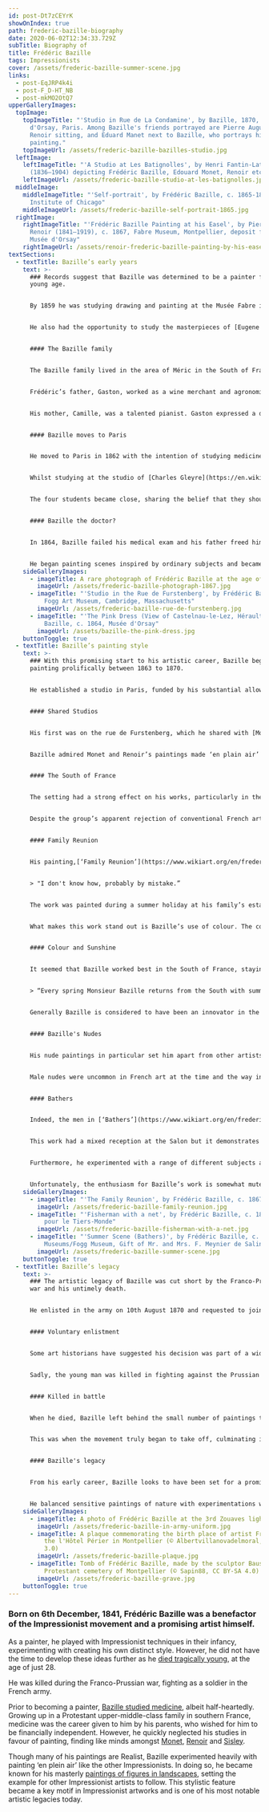 ```yaml
---
id: post-Dt7zCEYrK
showOnIndex: true
path: frederic-bazille-biography
date: 2020-06-02T12:34:33.729Z
subTitle: Biography of
title: Frédéric Bazille
tags: Impressionists
cover: /assets/frederic-bazille-summer-scene.jpg
links:
  - post-EqJRP4k4i
  - post-F_D-HT_NB
  - post-mkMO2OtQ7
upperGalleryImages:
  topImage:
    topImageTitle: "'Studio in Rue de La Condamine', by Bazille, 1870, Musée
      d'Orsay, Paris. Among Bazille's friends portrayed are Pierre Auguste
      Renoir sitting, and Eduard Manet next to Bazille, who portrays himself
      painting."
    topImageUrl: /assets/frederic-bazille-bazilles-studio.jpg
  leftImage:
    leftImageTitle: "'A Studio at Les Batignolles', by Henri Fantin-Latour
      (1836–1904) depicting Frédéric Bazille, Edouard Monet, Renoir etc.."
    leftImageUrl: /assets/frederic-bazille-studio-at-les-batignolles.jpg
  middleImage:
    middleImageTitle: "'Self-portrait', by Frédéric Bazille, c. 1865-1866, Art
      Institute of Chicago"
    middleImageUrl: /assets/frederic-bazille-self-portrait-1865.jpg
  rightImage:
    rightImageTitle: "'Frédéric Bazille Painting at his Easel', by Pierre-Auguste
      Renoir (1841–1919), c. 1867, Fabre Museum, Montpellier, deposit from the
      Musée d'Orsay"
    rightImageUrl: /assets/renoir-frederic-bazille-painting-by-his-easel.jpg
textSections:
  - textTitle: Bazille’s early years
    text: >-
      ### Records suggest that Bazille was determined to be a painter from a
      young age. 


      By 1859 he was studying drawing and painting at the Musée Fabre in Montpellier and taking drawing classes with a local sculptor.


      He also had the opportunity to study the masterpieces of [Eugene Delacroix](/eugene-delacroix-biography) and [Gustave Courbet](/gustave-courbet-biography) at a private museum, located in the Bruyas town house conveniently close to his family home.


      #### The Bazille family


      The Bazille family lived in the area of Méric in the South of France, where their ancestors had lived from as early as the 13th century. The legacy of the Bazille’s was craftsmanship, in particular goldsmithing and producing luxury goods, including weaponry. Goldsmithing was the trade that first made the family wealthy.


      Frédéric’s father, Gaston, worked as a wine merchant and agronomist and was an important figure in the wine-producing circles of Languedoc. 


      His mother, Camille, was a talented pianist. Gaston expressed a desire that his son find a profession that would allow him to support himself, keeping his artistic interests solely as a hobby. As a result, young Frédéric obediently began pursuing a career in medicine.


      #### Bazille moves to Paris


      He moved to Paris in 1862 with the intention of studying medicine but at the same time he also enrolled as a painting student.


      Whilst studying at the studio of [Charles Gleyre](https://en.wikipedia.org/wiki/Charles_Gleyre), Bazille met [Claude Monet](/claude-monet-biography), [Auguste Renoir](/pierre-auguste-renoir-biography) and [Alfred Sisley](/alfred-sisley-biography). 


      The four students became close, sharing the belief that they should create artworks based on immediacy and everyday life rather than the statuesque and stale images favoured by the French art establishment.


      #### Bazille the doctor?


      In 1864, Bazille failed his medical exam and his father freed him from his obligation, agreeing to fund his painting career instead. By this time Bazille had a solid group of friends, including some of the greatest artistic and literary minds of the French avant-garde.


      He began painting scenes inspired by ordinary subjects and became a key source of financial support for the other [Impressionist artists](/index), providing them with studio space and materials, as well as purchasing their work.
    sideGalleryImages:
      - imageTitle: A rare photograph of Frédéric Bazille at the age of 26
        imageUrl: /assets/frederic-bazille-photograph-1867.jpg
      - imageTitle: "'Studio in the Rue de Furstenberg', by Frédéric Bazille, c. 1865,
          Fogg Art Museum, Cambridge, Massachusetts"
        imageUrl: /assets/frederic-bazille-rue-de-furstenberg.jpg
      - imageTitle: "'The Pink Dress (View of Castelnau-le-Lez, Hérault)', by Frédéric
          Bazille, c. 1864, Musée d'Orsay"
        imageUrl: /assets/bazille-the-pink-dress.jpg
    buttonToggle: true
  - textTitle: Bazille’s painting style
    text: >-
      ### With this promising start to his artistic career, Bazille began
      painting prolifically between 1863 to 1870.


      He established a studio in Paris, funded by his substantial allowance from his parents.


      #### Shared Studios


      His first was on the rue de Furstenberg, which he shared with [Monet](/claude-monet-biography) from 1864. He moved to his next studio in 1867, this time sharing with Renoir. Sisley and Monet often joined as well. The interplay and influence between these artists was vital for spurring the [Impressionist movement](/) and forming the base for what it would become.


      Bazille admired Monet and Renoir’s paintings made ‘en plain air’ and Monet encouraged him to paint his own. He favoured the light in the South of France, where he was born and where his family still lived, and he visited home often, going back to paint.


      #### The South of France


      The setting had a strong effect on his works, particularly in the way in which he captured natural light. Thanks to this influence, many of Bazille’s works feature his family in fresh, bounteous summer settings where he uses colour in a generous, saturated palette. The light in many of his works is characterised by summer rays of sunshine and dappled shade.


      Despite the group’s apparent rejection of conventional French art, Bazille went on to exhibit his work at the Paris Salon in 1866 and 1868. 


      #### Family Reunion


      His painting,[‘Family Reunion’](https://www.wikiart.org/en/frederic-bazille/family-reunion-1867), from 1867, was well received after several re-works of the original composition. When it was accepted, Bazille expressed his surprise, writing 


      > "I don't know how, probably by mistake.”


      The work was painted during a summer holiday at his family’s estate near Montpellier. Figures are arranged in the scene in a formal, frozen manner with the majority looking directly out of the canvas at the viewer. He included himself in the composition of ten family members, appearing on the far left hand side.


      What makes this work stand out is Bazille’s use of colour. The contrast afforded by the bright sunlight and the shade of a leafy tree gives Bazille the freedom to play with bright shades of blues and green, whilst also adding depth to the dark accents of the sitters’ clothing.


      #### Colour and Sunshine


      It seemed that Bazille worked best in the South of France, staying there over the winter to produce the works he intended to submit to the Salon the following year. The well-known critic, [Louis Edmond Duranty](https://en.wikipedia.org/wiki/Louis_Edmond_Duranty) described in 1870 how 


      > “Every spring Monsieur Bazille returns from the South with summer paintings \[…] full of greenery, sunshine and simple assurance”.


      Generally Bazille is considered to have been an innovator in the early Impressionist style, learning from the artists around him more than from formal education. He sought to produce unique works and this is clear from the ambitious way in which he approached his subjects.


      #### Bazille's Nudes


      His nude paintings in particular set him apart from other artists, ’Fisherman with a Net’ from 1869 and ‘Bathers’ or ‘Summer Scene’ from 1869. Both works are set on the banks of the Lez River. The first was rejected by the Salon but the second was accepted.


      Male nudes were uncommon in French art at the time and the way in which Bazille captured the male form in statuesque, romantic poses set them apart from other nude works.


      #### Bathers


      Indeed, the men in [‘Bathers’](https://www.wikiart.org/en/frederic-bazille/bathers-summer-scene-1869) hold poses that are typical of female nudes. Similarly, ‘Bathers’ was painted on a square canvas, bridging the gap between the classically horizontal landscape genre and the inverse portrait genre. 


      This work had a mixed reception at the Salon but it demonstrates Bazille’s rebellious and inventive edge, which is partly what makes him such an intriguing artist.


      Furthermore, he experimented with a range of different subjects and compositions, including still life, flower portraits, landscapes and even history portraits. This flitting between genres is characteristic of his youth as he learned how to paint before he began to develop his own distinct style. 


      Unfortunately, the enthusiasm for Bazille’s work is somewhat muted as we are unable to see what would have followed.
    sideGalleryImages:
      - imageTitle: "'The Family Reunion', by Frédéric Bazille, c. 1867, Musée d'Orsay"
        imageUrl: /assets/frederic-bazille-family-reunion.jpg
      - imageTitle: "'Fisherman with a net', by Frédéric Bazille, c. 1868, Fondation Rau
          pour le Tiers-Monde"
        imageUrl: /assets/frederic-bazille-fisherman-with-a-net.jpg
      - imageTitle: "'Summer Scene (Bathers)', by Frédéric Bazille, c. 1869, Harvard Art
          Museums/Fogg Museum, Gift of Mr. and Mrs. F. Meynier de Salinelles"
        imageUrl: /assets/frederic-bazille-summer-scene.jpg
    buttonToggle: true
  - textTitle: Bazille’s legacy
    text: >-
      ### The artistic legacy of Bazille was cut short by the Franco-Prussian
      war and his untimely death.


      He enlisted in the army on 10th August 1870 and requested to join the [3rd Zouaves light infantry](https://en.wikipedia.org/wiki/Zouave) regiment. 


      #### Voluntary enlistment


      Some art historians have suggested his decision was part of a wider personal crisis, prompted by his two unusual paintings ‘Landscape on the Banks of the Lez’ and ‘Ruth and Boaz’, depicting a scene from the Bible and a poem by [Victor Hugo](https://en.wikipedia.org/wiki/Victor_Hugo) respectively. His friends expressed surprise and disappointment at his decision to enlist, evident in letters from the time.


      Sadly, the young man was killed in fighting against the Prussian army on 28th November 1870. This was his first attack. His father travelled to the site of the battle, in Beaune-la-Rolande in the Val-de-Loir, to retrieve Frédéric’s body and take it home to the south.


      #### Killed in battle


      When he died, Bazille left behind the small number of paintings that he had been able to create during his short lifetime. At the end of Franco-Prussian war, the other [Impressionists](/) returned to Paris and resumed their work.


      This was when the movement truly began to take off, culminating in the First Impressionist exhibition of 1874. Bazille’s work was not shown in the exhibition or any of the following eight Impressionist exhibitions. As a result of his death, his artistic legacy was never fully realised.


      #### Bazille's legacy


      From his early career, Bazille looks to have been set for a prominent position in the Impressionist movement had he lived. His works were praised by his contemporaries and critics of the day.


      He balanced sensitive paintings of nature with experimentations with colour and figures, lending his artworks a majestic quality. The stylistic achievements of this young artist are limited to his earliest works, however, and we are left to wonder what might have been.
    sideGalleryImages:
      - imageTitle: A photo of Frédéric Bazille at the 3rd Zouaves light infantry regiment
        imageUrl: /assets/frederic-bazille-in-army-uniform.jpg
      - imageTitle: A plaque commemorating the birth place of artist Frédéric Bazille at
          the l'Hôtel Périer in Montpellier (© Albertvillanovadelmoral, CC BY-SA
          3.0)
        imageUrl: /assets/frederic-bazille-plaque.jpg
      - imageTitle: Tomb of Frédéric Bazille, made by the sculptor Baussan, in the
          Protestant cemetery of Montpellier (© Sapin88, CC BY-SA 4.0)
        imageUrl: /assets/frederic-bazille-grave.jpg
    buttonToggle: true
---
```

### **Born on 6th December, 1841, Frédéric Bazille was a benefactor of the Impressionist movement and a promising artist himself.**

As a painter, he played with Impressionist techniques in their infancy, experimenting with creating his own distinct style. However, he did not have the time to develop these ideas further as he [died tragically young](/frederic-bazille-biography#3), at the age of just 28. 

He was killed during the Franco-Prussian war, fighting as a soldier in the French army.

Prior to becoming a painter, [Bazille studied medicine](/frederic-bazille-biography#1), albeit half-heartedly. Growing up in a Protestant upper-middle-class family in southern France, medicine was the career given to him by his parents, who wished for him to be financially independent. However, he quickly neglected his studies in favour of painting, finding like minds amongst [Monet](/claude-monet-biography), [Renoir](/pierre-auguste-renoir-biography) and [Sisley](/alfred-sisley-biography).

Though many of his paintings are Realist, Bazille experimented heavily with painting ‘en plein air’ like the other Impressionists. In doing so, he became known for his masterly [paintings of figures in landscapes](/frederic-bazille-biography#2), setting the example for other Impressionist artists to follow. This stylistic feature became a key motif in Impressionist artworks and is one of his most notable artistic legacies today.